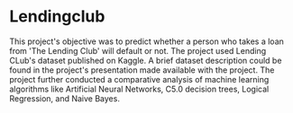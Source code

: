 # Lendingclub
This project's objective was to predict whether a person who takes a loan from 'The Lending Club' will default or not.
The project used Lending CLub's dataset published on Kaggle. A brief dataset description could be found in the project's presentation made available with the project.
The project further conducted a comparative analysis of machine learning algorithms like Artificial Neural Networks, C5.0 decision trees, Logical Regression, and Naive Bayes.
